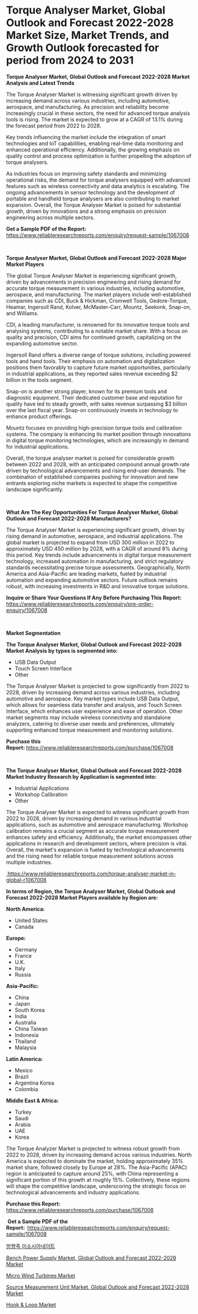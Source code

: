 <p><h1>Torque Analyser Market, Global Outlook and Forecast 2022-2028 Market Size, Market Trends, and Growth Outlook forecasted for period from 2024 to 2031</h1></p><p><strong>Torque Analyser Market, Global Outlook and Forecast 2022-2028 Market Analysis and Latest Trends</strong></p>
<p><p>The Torque Analyser Market is witnessing significant growth driven by increasing demand across various industries, including automotive, aerospace, and manufacturing. As precision and reliability become increasingly crucial in these sectors, the need for advanced torque analysis tools is rising. The market is expected to grow at a CAGR of 13.1% during the forecast period from 2022 to 2028. </p><p>Key trends influencing the market include the integration of smart technologies and IoT capabilities, enabling real-time data monitoring and enhanced operational efficiency. Additionally, the growing emphasis on quality control and process optimization is further propelling the adoption of torque analysers. </p><p>As industries focus on improving safety standards and minimizing operational risks, the demand for torque analysers equipped with advanced features such as wireless connectivity and data analytics is escalating. The ongoing advancements in sensor technology and the development of portable and handheld torque analysers are also contributing to market expansion. Overall, the Torque Analyser Market is poised for substantial growth, driven by innovations and a strong emphasis on precision engineering across multiple sectors.</p></p>
<p><strong>Get a Sample PDF of the Report:&nbsp;</strong> <a href="https://www.reliableresearchreports.com/enquiry/request-sample/1067008">https://www.reliableresearchreports.com/enquiry/request-sample/1067008</a></p>
<p>&nbsp;</p>
<p><strong>Torque Analyser Market, Global Outlook and Forecast 2022-2028 Major Market Players</strong></p>
<p><p>The global Torque Analyser Market is experiencing significant growth, driven by advancements in precision engineering and rising demand for accurate torque measurement in various industries, including automotive, aerospace, and manufacturing. The market players include well-established companies such as CDI, Buck & Hickman, Cromwell Tools, Gedore-Torque, Heamar, Ingersoll Rand, Kolver, McMaster-Carr, Mountz, Seekonk, Snap-on, and Williams.</p><p>CDI, a leading manufacturer, is renowned for its innovative torque tools and analysing systems, contributing to a notable market share. With a focus on quality and precision, CDI aims for continued growth, capitalizing on the expanding automotive sector.</p><p>Ingersoll Rand offers a diverse range of torque solutions, including powered tools and hand tools. Their emphasis on automation and digitalization positions them favorably to capture future market opportunities, particularly in industrial applications, as they reported sales revenue exceeding $2 billion in the tools segment.</p><p>Snap-on is another strong player, known for its premium tools and diagnostic equipment. Their dedicated customer base and reputation for quality have led to steady growth, with sales revenue surpassing $3 billion over the last fiscal year. Snap-on continuously invests in technology to enhance product offerings.</p><p>Mountz focuses on providing high-precision torque tools and calibration systems. The company is enhancing its market position through innovations in digital torque monitoring technologies, which are increasingly in demand for industrial applications.</p><p>Overall, the torque analyser market is poised for considerable growth between 2022 and 2028, with an anticipated compound annual growth rate driven by technological advancements and rising end-user demands. The combination of established companies pushing for innovation and new entrants exploring niche markets is expected to shape the competitive landscape significantly.</p></p>
<p>&nbsp;</p>
<p><strong>What Are The Key Opportunities For Torque Analyser Market, Global Outlook and Forecast 2022-2028 Manufacturers?</strong></p>
<p><p>The Torque Analyser Market is experiencing significant growth, driven by rising demand in automotive, aerospace, and industrial applications. The global market is projected to expand from USD 300 million in 2022 to approximately USD 450 million by 2028, with a CAGR of around 8% during this period. Key trends include advancements in digital torque measurement technology, increased automation in manufacturing, and strict regulatory standards necessitating precise torque assessments. Geographically, North America and Asia-Pacific are leading markets, fueled by industrial automation and expanding automotive sectors. Future outlook remains robust, with increasing investments in R&D and innovative torque solutions.</p></p>
<p><strong>Inquire or Share Your Questions If Any Before Purchasing This Report:</strong> <a href="https://www.reliableresearchreports.com/enquiry/pre-order-enquiry/1067008">https://www.reliableresearchreports.com/enquiry/pre-order-enquiry/1067008</a></p>
<p>&nbsp;</p>
<p><strong>Market Segmentation</strong></p>
<p><strong>The Torque Analyser Market, Global Outlook and Forecast 2022-2028 Market Analysis by types is segmented into:</strong></p>
<p><ul><li>USB Data Output</li><li>Touch Screen Interface</li><li>Other</li></ul></p>
<p><p>The Torque Analyser Market is projected to grow significantly from 2022 to 2028, driven by increasing demand across various industries, including automotive and aerospace. Key market types include USB Data Output, which allows for seamless data transfer and analysis, and Touch Screen Interface, which enhances user experience and ease of operation. Other market segments may include wireless connectivity and standalone analyzers, catering to diverse user needs and preferences, ultimately supporting enhanced torque measurement and monitoring solutions.</p></p>
<p><strong>Purchase this Report:&nbsp;</strong><a href="https://www.reliableresearchreports.com/purchase/1067008">https://www.reliableresearchreports.com/purchase/1067008</a></p>
<p>&nbsp;</p>
<p><strong>The Torque Analyser Market, Global Outlook and Forecast 2022-2028 Market Industry Research by Application is segmented into:</strong></p>
<p><ul><li>Industrial Applications</li><li>Workshop Calibration</li><li>Other</li></ul></p>
<p><p>The Torque Analyser Market is expected to witness significant growth from 2022 to 2028, driven by increasing demand in various industrial applications, such as automotive and aerospace manufacturing. Workshop calibration remains a crucial segment as accurate torque measurement enhances safety and efficiency. Additionally, the market encompasses other applications in research and development sectors, where precision is vital. Overall, the market's expansion is fueled by technological advancements and the rising need for reliable torque measurement solutions across multiple industries.</p></p>
<p><a href="https://www.reliableresearchreports.com/torque-analyser-market-in-global-r1067008">&nbsp;https://www.reliableresearchreports.com/torque-analyser-market-in-global-r1067008</a></p>
<p><strong>In terms of Region, the Torque Analyser Market, Global Outlook and Forecast 2022-2028 Market Players available by Region are:</strong></p>
<p>
    <p> <strong> North America: </strong>
        <ul>
            <li>United States</li>
            <li>Canada</li>
        </ul>
        </p> 
    <p> <strong> Europe: </strong>
        <ul>
            <li>Germany</li>
            <li>France</li>
            <li>U.K.</li>
            <li>Italy</li>
            <li>Russia</li>
        </ul>
        </p> 
    <p> <strong> Asia-Pacific: </strong>
        <ul>
            <li>China</li>
            <li>Japan</li>
            <li>South Korea</li>
            <li>India</li>
            <li>Australia</li>
            <li>China Taiwan</li>
            <li>Indonesia</li>
            <li>Thailand</li>
            <li>Malaysia</li>
        </ul>
        </p> 
    <p> <strong> Latin America: </strong>
        <ul>
            <li>Mexico</li>
            <li>Brazil</li>
            <li>Argentina Korea</li>
            <li>Colombia</li>
        </ul>
        </p> 
    <p> <strong> Middle East & Africa: </strong>
        <ul>
            <li>Turkey</li>
            <li>Saudi</li>
            <li>Arabia</li>
            <li>UAE</li>
            <li>Korea</li>
        </ul>
    </p>
    </p>
<p><p>The Torque Analyzer Market is projected to witness robust growth from 2022 to 2028, driven by increasing demand across various industries. North America is expected to dominate the market, holding approximately 35% market share, followed closely by Europe at 28%. The Asia-Pacific (APAC) region is anticipated to capture around 25%, with China representing a significant portion of this growth at roughly 15%. Collectively, these regions will shape the competitive landscape, underscoring the strategic focus on technological advancements and industry applications.</p></p>
<p><strong>Purchase this Report: </strong><a href="https://www.reliableresearchreports.com/purchase/1067008">https://www.reliableresearchreports.com/purchase/1067008</a></p>
<p>&nbsp;<strong>Get a Sample PDF of the Report:&nbsp;&nbsp;</strong><a href="https://www.reliableresearchreports.com/enquiry/request-sample/1067008">https://www.reliableresearchreports.com/enquiry/request-sample/1067008</a></p>
<p><strong></strong></p>
<p><p><a href="https://medium.com/@macking460/%EA%B8%80%EB%A1%9C%EB%B2%8C-%EC%95%84%EB%A1%9C%EB%A7%88%ED%8B%B1-%EC%9D%B4%EC%86%8C%EC%8B%9C%EC%95%84%EB%84%A4%EC%9D%B4%ED%8A%B8-%EC%8B%9C%EC%9E%A5%EC%9D%80-2024%EB%85%84%EB%B6%80%ED%84%B0-2031%EB%85%84%EA%B9%8C%EC%A7%80-10-5-%EC%9D%98-%EC%97%B0%ED%8F%89%EA%B7%A0-%EC%84%B1%EC%9E%A5%EB%A5%A0-cagr-%EB%A1%9C-%EC%84%B1%EC%9E%A5%ED%95%A0-%EA%B2%83%EC%9C%BC%EB%A1%9C-%EC%98%88%EC%83%81%EB%90%A9%EB%8B%88%EB%8B%A4-78863a711ed9">방향족 이소시아네이트</a></p><p><a href="https://github.com/RickHolmes3/Market-Research-Report-List-6/blob/main/bench-power-supply-market-global-outlook-and-forecast-2022-2028-market.md">Bench Power Supply Market, Global Outlook and Forecast 2022-2028 Market</a></p><p><a href="https://www.linkedin.com/pulse/micro-wind-turbines-market-size-growth-trends-statistics-zwase?trackingId=h6Sc7AgxSReFroOixLhUaQ%3D%3D">Micro Wind Turbines Market</a></p><p><a href="https://github.com/Krish2023na/Market-Research-Report-List-6/blob/main/source-measurement-unit-market-global-outlook-and-forecast-2022-2028-market.md">Source Measurement Unit Market, Global Outlook and Forecast 2022-2028 Market</a></p><p><a href="https://medium.com/@aprilhirthe/future-trends-in-global-hook-loop-market-market-insights-and-analysis-from-2024-to-2031-in-159-bf5af1d87e7e">Hook & Loop Market</a></p></p>